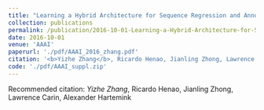 ```yaml
---
title: "Learning a Hybrid Architecture for Sequence Regression and Annotation."
collection: publications
permalink: /publication/2016-10-01-Learning-a-Hybrid-Architecture-for-Sequence-Regression-and-Annotation
date: 2016-10-01
venue: 'AAAI'
paperurl: './pdf/AAAI_2016_zhang.pdf'
citation: '<b>Yizhe Zhang</b>, Ricardo Henao, Jianling Zhong, Lawrence Carin, Alexander Hartemink'
code: './pdf/AAAI_suppl.zip'
---
```

Recommended citation: *Yizhe Zhang*, Ricardo Henao, Jianling Zhong, Lawrence Carin, Alexander Hartemink